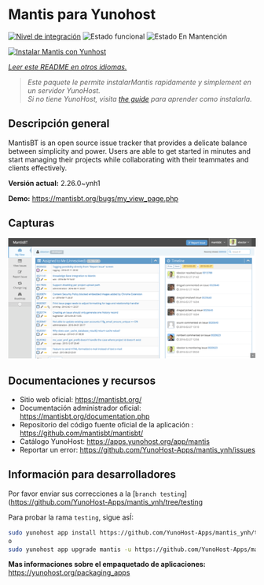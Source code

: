 <!--
Este archivo README esta generado automaticamente<https://github.com/YunoHost/apps/tree/master/tools/readme_generator>
No se debe editar a mano.
-->

# Mantis para Yunohost

[![Nivel de integración](https://dash.yunohost.org/integration/mantis.svg)](https://dash.yunohost.org/appci/app/mantis) ![Estado funcional](https://ci-apps.yunohost.org/ci/badges/mantis.status.svg) ![Estado En Mantención](https://ci-apps.yunohost.org/ci/badges/mantis.maintain.svg)

[![Instalar Mantis con Yunhost](https://install-app.yunohost.org/install-with-yunohost.svg)](https://install-app.yunohost.org/?app=mantis)

*[Leer este README en otros idiomas.](./ALL_README.md)*

> *Este paquete le permite instalarMantis rapidamente y simplement en un servidor YunoHost.*  
> *Si no tiene YunoHost, visita [the guide](https://yunohost.org/install) para aprender como instalarla.*

## Descripción general

MantisBT is an open source issue tracker that provides a delicate balance between simplicity and power. Users are able to get started in minutes and start managing their projects while collaborating with their teammates and clients effectively. 

**Versión actual:** 2.26.0~ynh1

**Demo:** <https://mantisbt.org/bugs/my_view_page.php>

## Capturas

![Captura de Mantis](./doc/screenshots/modern_my_view.png)

## Documentaciones y recursos

- Sitio web oficial: <https://mantisbt.org/>
- Documentación administrador oficial: <https://mantisbt.org/documentation.php>
- Repositorio del código fuente oficial de la aplicación : <https://github.com/mantisbt/mantisbt/>
- Catálogo YunoHost: <https://apps.yunohost.org/app/mantis>
- Reportar un error: <https://github.com/YunoHost-Apps/mantis_ynh/issues>

## Información para desarrolladores

Por favor enviar sus correcciones a la [`branch testing`](https://github.com/YunoHost-Apps/mantis_ynh/tree/testing

Para probar la rama `testing`, sigue asÍ:

```bash
sudo yunohost app install https://github.com/YunoHost-Apps/mantis_ynh/tree/testing --debug
o
sudo yunohost app upgrade mantis -u https://github.com/YunoHost-Apps/mantis_ynh/tree/testing --debug
```

**Mas informaciones sobre el empaquetado de aplicaciones:** <https://yunohost.org/packaging_apps>
